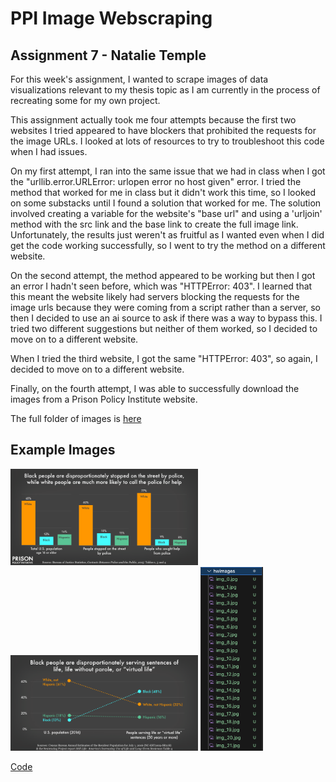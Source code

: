 # PPI Image Webscraping
## Assignment 7 - Natalie Temple

For this week's assignment, I wanted to scrape images of data visualizations relevant to my thesis topic as I am currently in the process of recreating some for my own project.

This assignment actually took me four attempts because the first two websites I tried appeared to have blockers that prohibited the requests for the image URLs. I looked at lots of resources to try to troubleshoot this code when I had issues.

On my first attempt, I ran into the same issue that we had in class when I got the "urllib.error.URLError: urlopen error no host given" error. I tried the method that worked for me in class but it didn't work this time, so I looked on some substacks until I found a solution that worked for me. The solution involved creating a variable for the website's "base url" and using a 'urljoin' method with the src link and the base link to create the full image link. Unfortunately, the results just weren't as fruitful as I wanted even when I did get the code working successfully, so I went to try the method on a different website.

On the second attempt, the method appeared to be working but then I got an error I hadn't seen before, which was "HTTPError: 403". I learned that this meant the website likely had servers blocking the requests for the image urls because they were coming from a script rather than a server, so then I decided to use an ai source to ask if there was a way to bypass this. I tried two different suggestions but neither of them worked, so I decided to move on to a different website.

When I tried the third website, I got the same "HTTPError: 403", so again, I decided to move on to a different website.

Finally, on the fourth attempt, I was able to successfully download the images from a Prison Policy Institute website.

The full folder of images is [here](hwimages)

## Example Images

<img src="img_0.jpg" width="300" alt="Black, White, & Hispanic people and police.">

<img src="img_12.jpg" width="300" alt="Racial disparities in local jail incarceration, 2018.">

<img src="img_folder.png" width="100" alt="Image folder contents.">

[Code](scrapehw.py)